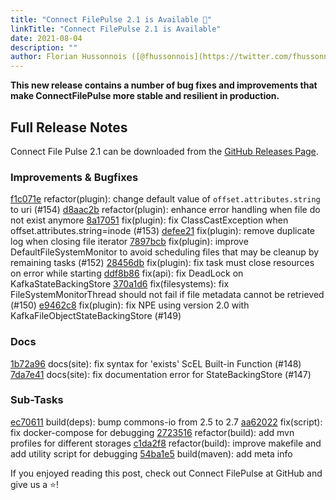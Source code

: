 ```yaml
---
title: "Connect FilePulse 2.1 is Available 🚀"
linkTitle: "Connect FilePulse 2.1 is Available"
date: 2021-08-04
description: ""
author: Florian Hussonnois ([@fhussonnois](https://twitter.com/fhussonnois))
---
```


**This new release contains a number of bug fixes and improvements that make ConnectFilePulse more stable and resilient in production.**


## Full Release Notes

Connect File Pulse 2.1 can be downloaded from the [GitHub Releases Page](https://github.com/streamthoughts/kafka-connect-file-pulse/releases/tag/v2.1.0). 

### Improvements & Bugfixes
[f1c071e](https://github.com/streamthoughts/kafka-connect-file-pulse/commit/f1c071e) refactor(plugin): change default value of `offset.attributes.string` to uri (#154)
[d8aac2b](https://github.com/streamthoughts/kafka-connect-file-pulse/commit/d8aac2b) refactor(plugin): enhance error handling when file do not exist anymore
[8a17051](https://github.com/streamthoughts/kafka-connect-file-pulse/commit/8a17051) fix(plugin): fix ClassCastException when offset.attributes.string=inode (#153)
[defee21](https://github.com/streamthoughts/kafka-connect-file-pulse/commit/defee21) fix(plugin): remove duplicate log when closing file iterator
[7897bcb](https://github.com/streamthoughts/kafka-connect-file-pulse/commit/7897bcb) fix(plugin): improve DefaultFileSystemMonitor to avoid scheduling files that may be cleanup by remaining tasks (#152)
[28456db](https://github.com/streamthoughts/kafka-connect-file-pulse/commit/28456db) fix(plugin): fix task must close resources on error while starting
[ddf8b86](https://github.com/streamthoughts/kafka-connect-file-pulse/commit/ddf8b86) fix(api): fix DeadLock on KafkaStateBackingStore
[370a1d6](https://github.com/streamthoughts/kafka-connect-file-pulse/commit/370a1d6) fix(filesystems): fix FileSystemMonitorThread should not fail if file metadata cannot be retrieved (#150)
[e9462c8](https://github.com/streamthoughts/kafka-connect-file-pulse/commit/e9462c8) fix(plugin): fix NPE using version 2.0 with KafkaFileObjectStateBackingStore (#149)

### Docs
[1b72a96](https://github.com/streamthoughts/kafka-connect-file-pulse/commit/1b72a96) docs(site): fix syntax for 'exists' ScEL Built-in Function (#148)
[7da7e41](https://github.com/streamthoughts/kafka-connect-file-pulse/commit/7da7e41) docs(site): fix documentation error for StateBackingStore (#147)

### Sub-Tasks
[ec70611](https://github.com/streamthoughts/kafka-connect-file-pulse/commit/ec70611) build(deps): bump commons-io from 2.5 to 2.7
[aa62022](https://github.com/streamthoughts/kafka-connect-file-pulse/commit/aa62022) fix(script): fix docker-compose for debugging
[2723516](https://github.com/streamthoughts/kafka-connect-file-pulse/commit/2723516) refactor(build): add mvn profiles for different storages
[c1da2f8](https://github.com/streamthoughts/kafka-connect-file-pulse/commit/c1da2f8) refactor(build): improve makefile and add utility script for debugging
[54ba1e5](https://github.com/streamthoughts/kafka-connect-file-pulse/commit/54ba1e5) build(maven): add meta info

If you enjoyed reading this post, check out Connect FilePulse at GitHub and give us a ⭐!
